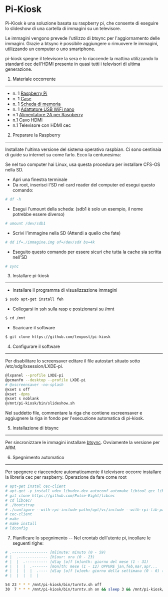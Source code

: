 # Pi-Kiosk
Pi-Kiosk è una soluzione basata su raspberry pi, che consente di eseguire lo slideshow di una cartella di immagini su un televisore.

Le immagini vengono prevede l'utilizzo di btsync per l'aggiornamento delle immagini. Grazie a btsync è possibile aggiungere o rimuovere le immagini, utilizzando un computer o uno smartphone.

pi-kiosk spegne il televisore la sera e lo riaccende la mattina utilizzando lo standard cec dell'HDMI presente in quasi tutti i televisori di ultima generazione.

1. Materiale occorrente
---
* n. 1 [Raspberry Pi](http://goo.gl/MybLy9)
* n. 1 [Case](http://goo.gl/Znz5zb)
* n. 1 [Scheda di memoria](http://goo.gl/3OPHrh)
* n. 1 [Adattatore USB WiFi nano](http://goo.gl/O1TmFa)
* n.1 [Alimentatore 2A per Raspberry](http://goo.gl/jWQpXN)
* n.1 Cavo HDMI
* n.1 Televisore con HDMI cec

2. Preparare la Raspberry
---
Installate l'ultima versione del sistema operativo raspbian. Ci sono centinaia di guide su internet su come farlo. Ecco la centunesima:

Se nel tuo computer hai Linux, usa questa procedura per installare CFS-OS nella SD.

* Apri una finestra terminale
* Da root, inserisci l'SD nel card reader del computer ed esegui questo comando:
```bash
# df -h
```
*  Esegui l'umount della scheda: (sdb1 è solo un esempio, il nome potrebbe essere diverso)
```bash
# umount /dev/sdb1
```
* Scrivi l'immagine nella SD (Attendi a quello che fate)
```bash
# dd if=./immagine.img of=/dev/sdX bs=4k
```
* Eseguito questo comando per essere sicuri che tutta la cache sia scritta nell'SD
```bash
# sync
```

3. Installare pi-kiosk
---
* Installare il programma di visualizzazione immagini
```bash
$ sudo apt-get install feh
```
* Collegarsi in ssh sulla rasp e posizionarsi su /mnt
```bash
$ cd /mnt
```
* Scaricare il software
```bash
$ git clone https://github.com/teopost/pi-kiosk
```

4. Configurare il software
---
Per disabilitare lo screensaver editare il file autostart situato sotto /etc/xdg/lxsession/LXDE-pi.
```bash
@lxpanel --profile LXDE-pi
@pcmanfm --desktop --profile LXDE-pi
# @xscreensaver -no-splash
@xset s off
@xset -dpms
@xset s noblank
@/mnt/pi-kiosk/bin/slideshow.sh
```
Nel suddetto file, commentare la riga che contiene xscreensaver e aggiugnere la riga in fondo per l'esecuzione automatica di pi-kiosk.

5. Installazione di btsync
---
Per sincronizzare le immagini installare [btsync](http://getsync.com). Ovviamente la versione per ARM.

6. Spegnimento automatico
---
Per spegnere e riaccendere automaticamente il televisore occorre installare la libreria cec per raspberry. Operazione da fare come root
```bash
# apt-get instal cec-client
# apt-get -y install udev libudev-dev autoconf automake libtool gcc liblockdev1
# git clone https://github.com/Pulse-Eight/libcec
# cd libcec/
# ./bootstrap
# ./configure --with-rpi-include-path=/opt/vc/include --with-rpi-lib-path=/opt/vc/lib --enable-rpi
# cec-client
# make
# make install
# ldconfig
```
7. Pianificare lo spegnimento
--
Nel crontab dell'utente pi, incollare le seguenti righe:
```bash
# .---------------- [m]inute: minuto (0 - 59)
# |  .------------- [h]our: ora (0 - 23)
# |  |  .---------- [d]ay [o]f [m]onth: giorno del mese (1 - 31)
# |  |  |  .------- [mon]th: mese (1 - 12) OPPURE jan,feb,mar,apr...
# |  |  |  |  .---- [d]ay [o]f [w]eek: giorno della settimana (0 - 6) (domenica=0 o 7)  OPPURE sun,mon,tue,wed,thu,fri,sat
# |  |  |  |  |

54 23 * * * /mnt/pi-kiosk/bin/turntv.sh off
30  7 * * * /mnt/pi-kiosk/bin/turntv.sh on && sleep 3 && /mnt/pi-kiosk/bin/turntv.sh input
```
